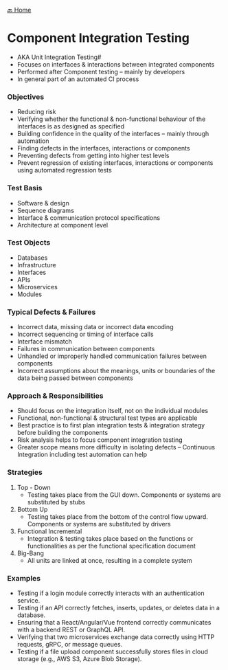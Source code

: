 [🔙 Home](../home.md)



# Component Integration Testing
* AKA Unit Integration Testing#
* Focuses on interfaces & interactions between integrated components
* Performed after Component testing – mainly by developers
* In general part of an automated CI process

### Objectives
* Reducing risk
* Verifying whether the functional & non-functional behaviour of the interfaces is as designed as specified
* Building confidence in the quality of the interfaces – mainly through automation
* Finding defects in the interfaces, interactions or components
* Preventing defects from getting into higher test levels
* Prevent regression of existing interfaces, interactions or components using automated regression tests

### Test Basis
* Software & design
* Sequence diagrams
* Interface & communication protocol specifications
* Architecture at component level

### Test Objects
* Databases
* Infrastructure
* Interfaces
* APIs
* Microservices
* Modules

### Typical Defects & Failures
* Incorrect data, missing data or incorrect data encoding
* Incorrect sequencing or timing of interface calls
* Interface mismatch
* Failures in communication between components
* Unhandled or improperly handled communication failures between components
* Incorrect assumptions about the meanings, units or boundaries of the data being passed between components

### Approach & Responsibilities
* Should focus on the integration itself, not on the individual modules
* Functional, non-functional & structural test types are applicable
* Best practice is to first plan integration tests & integration strategy before building the components
* Risk analysis helps to focus component integration testing
* Greater scope means more difficulty in isolating defects – Continuous Integration including test automation can help

### Strategies
1. Top - Down
   * Testing takes place from the GUI down. Components or systems are substituted by stubs
2. Bottom Up
   * Testing takes place from the bottom of the control flow upward. Components or systems are substituted by drivers
3. Functional Incremental
   * Integration & testing takes place based on the functions or functionalities as per the functional specification document
4. Big-Bang
   * All units are linked at once, resulting in a complete system

### Examples
* Testing if a login module correctly interacts with an authentication service.
* Testing if an API correctly fetches, inserts, updates, or deletes data in a database.
* Ensuring that a React/Angular/Vue frontend correctly communicates with a backend REST or GraphQL API.
* Verifying that two microservices exchange data correctly using HTTP requests, gRPC, or message queues.
* Testing if a file upload component successfully stores files in cloud storage (e.g., AWS S3, Azure Blob Storage).
